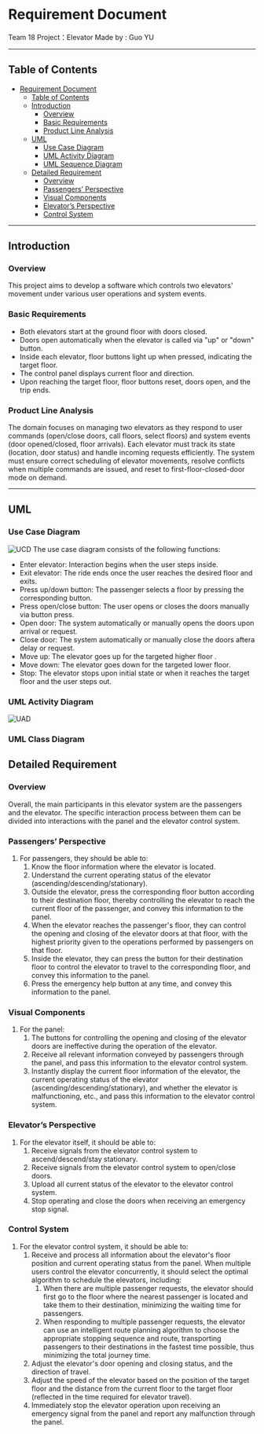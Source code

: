 # Requirement Document

Team 18 Project：Elevator
Made by : Guo YU

---

## Table of Contents
- [Requirement Document](#requirement-document)
  - [Table of Contents](#table-of-contents)
  - [Introduction](#introduction)
    - [Overview](#overview)
    - [Basic Requirements](#basic-requirements)
    - [Product Line Analysis](#product-line-analysis)
  - [UML](#uml)
    - [Use Case Diagram](#use-case-diagram)
    - [UML Activity Diagram](#uml-activity-diagram)
    - [UML Sequence Diagram](#uml-sequence-diagram)
  - [Detailed Requirement](#detailed-requirement)
    - [Overview](#overview-1)
    - [Passengers’ Perspective](#passengers-perspective)
    - [Visual Components](#visual-components)
    - [Elevator’s Perspective](#elevators-perspective)
    - [Control System](#control-system)

---

## Introduction

### Overview
This project aims to develop a software which controls two elevators' movement under various user operations and system events. 

### Basic Requirements
- Both elevators start at the ground floor with doors closed.  
- Doors open automatically when the elevator is called via "up" or "down" button.  
- Inside each elevator, floor buttons light up when pressed, indicating the target floor.  
- The control panel displays current floor and direction.  
- Upon reaching the target floor, floor buttons reset, doors open, and the trip ends.  

### Product Line Analysis
The domain focuses on managing two elevators as they respond to user commands (open/close doors, call floors, select floors) and system events (door opened/closed, floor arrivals). Each elevator must track its state (location, door status) and handle incoming requests efficiently. The system must ensure correct scheduling of elevator movements, resolve conflicts when multiple commands are issued, and reset to first-floor-closed-door mode on demand.

---

## UML 

### Use Case Diagram
![UCD](./imgs/use_case_dia.png)
The use case diagram consists of the following functions:
- Enter elevator: Interaction begins when the user steps inside.
- Exit elevator: The ride ends once the user reaches the desired floor and exits.
- Press up/down button: The passenger selects a floor by pressing the corresponding button.
- Press open/close button: The user opens or closes the doors manually via button press.
- Open door: The system automatically or manually opens the doors upon arrival or request.
- Close door: The system automatically or manually close the doors aftera delay or request.
- Move up: The elevator goes up for the targeted higher floor .
- Move down: The elevator goes down for the targeted lower floor.
- Stop: The elevator stops upon initial state or when it reaches the target floor and the user steps out.

### UML Activity Diagram
![UAD](./imgs/activity.png)

### UML Class Diagram



## Detailed Requirement

### Overview
Overall, the main participants in this elevator system are the passengers and the elevator. The specific interaction process between them can be divided into interactions with the panel and the elevator control system.

### Passengers’ Perspective
1. For passengers, they should be able to:  
   1. Know the floor information where the elevator is located.  
   1. Understand the current operating status of the elevator (ascending/descending/stationary).  
   1. Outside the elevator, press the corresponding floor button according to their destination floor, thereby controlling the elevator to reach the current floor of the passenger, and convey this information to the panel.  
   1. When the elevator reaches the passenger's floor, they can control the opening and closing of the elevator doors at that floor, with the highest priority given to the operations performed by passengers on that floor.  
   1. Inside the elevator, they can press the button for their destination floor to control the elevator to travel to the corresponding floor, and convey this information to the panel.  
   1. Press the emergency help button at any time, and convey this information to the panel.  

### Visual Components
1. For the panel:  
   1. The buttons for controlling the opening and closing of the elevator doors are ineffective during the operation of the elevator.  
   1. Receive all relevant information conveyed by passengers through the panel, and pass this information to the elevator control system.  
   1. Instantly display the current floor information of the elevator, the current operating status of the elevator (ascending/descending/stationary), and whether the elevator is malfunctioning, etc., and pass this information to the elevator control system.  

### Elevator’s Perspective
1. For the elevator itself, it should be able to:  
   1. Receive signals from the elevator control system to ascend/descend/stay stationary.  
   1. Receive signals from the elevator control system to open/close doors.  
   1. Upload all current status of the elevator to the elevator control system.  
   1. Stop operating and close the doors when receiving an emergency stop signal.  

### Control System
1. For the elevator control system, it should be able to:  
   1. Receive and process all information about the elevator's floor position and current operating status from the panel. When multiple users control the elevator concurrently, it should select the optimal algorithm to schedule the elevators, including:  
      1. When there are multiple passenger requests, the elevator should first go to the floor where the nearest passenger is located and take them to their destination, minimizing the waiting time for passengers.  
      1. When responding to multiple passenger requests, the elevator can use an intelligent route planning algorithm to choose the appropriate stopping sequence and route, transporting passengers to their destinations in the fastest time possible, thus minimizing the total journey time.  
   1. Adjust the elevator's door opening and closing status, and the direction of travel.  
   1. Adjust the speed of the elevator based on the position of the target floor and the distance from the current floor to the target floor (reflected in the time required for elevator travel).  
   1. Immediately stop the elevator operation upon receiving an emergency signal from the panel and report any malfunction through the panel.  